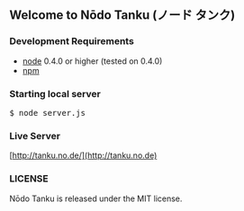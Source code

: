 ## Welcome to Nōdo Tanku (ノード タンク)

### Development Requirements
* [node](https://github.com/ry/node) 0.4.0 or higher (tested on 0.4.0)
* [npm](https://github.com/isaacs/npm)

### Starting local server
<pre>$ node server.js</pre>

### Live Server
[http://tanku.no.de/](http://tanku.no.de)

### LICENSE
Nōdo Tanku is released under the MIT license.
